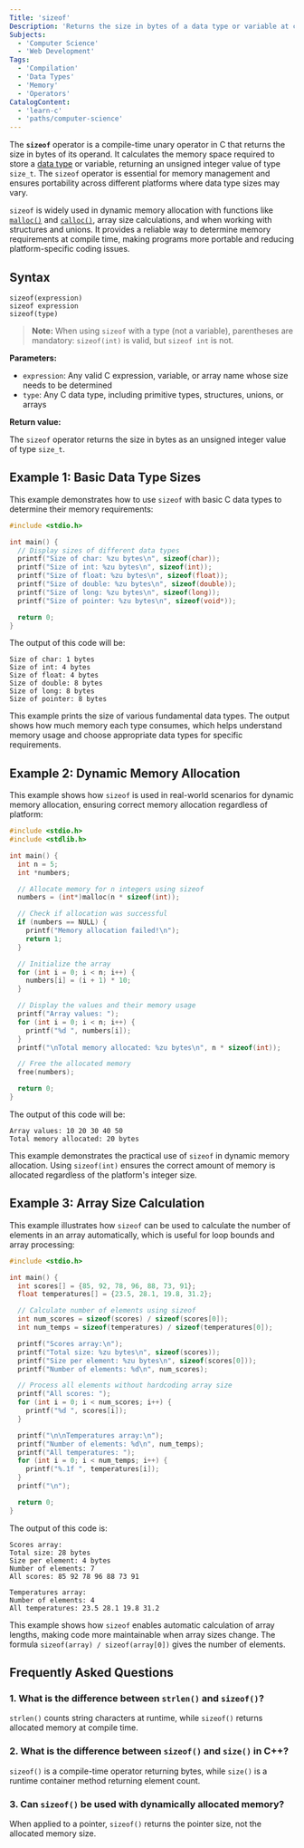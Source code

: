 ```yaml
---
Title: 'sizeof'
Description: 'Returns the size in bytes of a data type or variable at compile time.'
Subjects:
  - 'Computer Science'
  - 'Web Development'
Tags:
  - 'Compilation'
  - 'Data Types'
  - 'Memory'
  - 'Operators'
CatalogContent:
  - 'learn-c'
  - 'paths/computer-science'
---
```


The **`sizeof`** operator is a compile-time unary operator in C that returns the size in bytes of its operand. It calculates the memory space required to store a [data type](https://www.codecademy.com/resources/docs/c/data-types) or variable, returning an unsigned integer value of type `size_t`. The `sizeof` operator is essential for memory management and ensures portability across different platforms where data type sizes may vary.

`sizeof` is widely used in dynamic memory allocation with functions like [`malloc()`](https://www.codecademy.com/resources/docs/c/memory-management/malloc) and [`calloc()`](https://www.codecademy.com/resources/docs/c/memory-management/calloc), array size calculations, and when working with structures and unions. It provides a reliable way to determine memory requirements at compile time, making programs more portable and reducing platform-specific coding issues.

## Syntax

```pseudo
sizeof(expression)
sizeof expression
sizeof(type)
```

> **Note:** When using `sizeof` with a type (not a variable), parentheses are mandatory: `sizeof(int)` is valid, but `sizeof int` is not.

**Parameters:**

- `expression`: Any valid C expression, variable, or array name whose size needs to be determined
- `type`: Any C data type, including primitive types, structures, unions, or arrays

**Return value:**

The `sizeof` operator returns the size in bytes as an unsigned integer value of type `size_t`.

## Example 1: Basic Data Type Sizes

This example demonstrates how to use `sizeof` with basic C data types to determine their memory requirements:

```c
#include <stdio.h>

int main() {
  // Display sizes of different data types
  printf("Size of char: %zu bytes\n", sizeof(char));
  printf("Size of int: %zu bytes\n", sizeof(int));
  printf("Size of float: %zu bytes\n", sizeof(float));
  printf("Size of double: %zu bytes\n", sizeof(double));
  printf("Size of long: %zu bytes\n", sizeof(long));
  printf("Size of pointer: %zu bytes\n", sizeof(void*));

  return 0;
}
```

The output of this code will be:

```shell
Size of char: 1 bytes
Size of int: 4 bytes
Size of float: 4 bytes
Size of double: 8 bytes
Size of long: 8 bytes
Size of pointer: 8 bytes
```

This example prints the size of various fundamental data types. The output shows how much memory each type consumes, which helps understand memory usage and choose appropriate data types for specific requirements.

## Example 2: Dynamic Memory Allocation

This example shows how `sizeof` is used in real-world scenarios for dynamic memory allocation, ensuring correct memory allocation regardless of platform:

```c
#include <stdio.h>
#include <stdlib.h>

int main() {
  int n = 5;
  int *numbers;

  // Allocate memory for n integers using sizeof
  numbers = (int*)malloc(n * sizeof(int));

  // Check if allocation was successful
  if (numbers == NULL) {
    printf("Memory allocation failed!\n");
    return 1;
  }

  // Initialize the array
  for (int i = 0; i < n; i++) {
    numbers[i] = (i + 1) * 10;
  }

  // Display the values and their memory usage
  printf("Array values: ");
  for (int i = 0; i < n; i++) {
    printf("%d ", numbers[i]);
  }
  printf("\nTotal memory allocated: %zu bytes\n", n * sizeof(int));

  // Free the allocated memory
  free(numbers);

  return 0;
}
```

The output of this code will be:

```shell
Array values: 10 20 30 40 50
Total memory allocated: 20 bytes
```

This example demonstrates the practical use of `sizeof` in dynamic memory allocation. Using `sizeof(int)` ensures the correct amount of memory is allocated regardless of the platform's integer size.

## Example 3: Array Size Calculation

This example illustrates how `sizeof` can be used to calculate the number of elements in an array automatically, which is useful for loop bounds and array processing:

```c
#include <stdio.h>

int main() {
  int scores[] = {85, 92, 78, 96, 88, 73, 91};
  float temperatures[] = {23.5, 28.1, 19.8, 31.2};

  // Calculate number of elements using sizeof
  int num_scores = sizeof(scores) / sizeof(scores[0]);
  int num_temps = sizeof(temperatures) / sizeof(temperatures[0]);

  printf("Scores array:\n");
  printf("Total size: %zu bytes\n", sizeof(scores));
  printf("Size per element: %zu bytes\n", sizeof(scores[0]));
  printf("Number of elements: %d\n", num_scores);

  // Process all elements without hardcoding array size
  printf("All scores: ");
  for (int i = 0; i < num_scores; i++) {
    printf("%d ", scores[i]);
  }

  printf("\n\nTemperatures array:\n");
  printf("Number of elements: %d\n", num_temps);
  printf("All temperatures: ");
  for (int i = 0; i < num_temps; i++) {
    printf("%.1f ", temperatures[i]);
  }
  printf("\n");

  return 0;
}
```

The output of this code is:

```shell
Scores array:
Total size: 28 bytes
Size per element: 4 bytes
Number of elements: 7
All scores: 85 92 78 96 88 73 91

Temperatures array:
Number of elements: 4
All temperatures: 23.5 28.1 19.8 31.2
```

This example shows how `sizeof` enables automatic calculation of array lengths, making code more maintainable when array sizes change. The formula `sizeof(array) / sizeof(array[0])` gives the number of elements.

## Frequently Asked Questions

### 1. What is the difference between `strlen()` and `sizeof()`?

`strlen()` counts string characters at runtime, while `sizeof()` returns allocated memory at compile time.

### 2. What is the difference between `sizeof()` and `size()` in C++?

`sizeof()` is a compile-time operator returning bytes, while `size()` is a runtime container method returning element count.

### 3. Can `sizeof()` be used with dynamically allocated memory?

When applied to a pointer, `sizeof()` returns the pointer size, not the allocated memory size.
